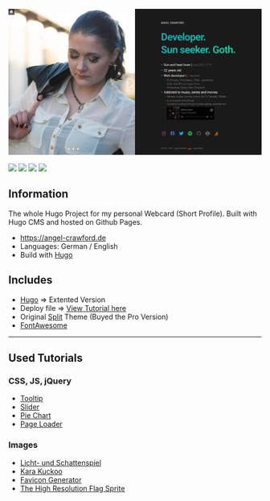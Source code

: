 ![Screenshot](static/images/screenshot.jpg)

![](https://img.shields.io/badge/Platform-Windows-blue) ![](https://img.shields.io/badge/Editor-Atom-green) ![](https://img.shields.io/badge/Editor-Visual_Studio_Code-green) ![](https://img.shields.io/badge/Image_Edit-Gimp-purple)

## Information
The whole Hugo Project for my personal Webcard (Short Profile).
Built with Hugo CMS and hosted on Github Pages.

* https://angel-crawford.de
* Languages: German / English
* Build with [Hugo](https://gohugo.io)

## Includes
* [Hugo](https://gohugo.io) => Extented Version
* Deploy file => [View Tutorial here](https://gist.github.com/AngelCrawford/06dbd50beee9f96064b8dc1d71dfa120)
* Original [Split](https://github.com/AngelCrawford/profilecard/tree/master/themes/hugo-split-theme) Theme (Buyed the Pro Version)
* [FontAwesome](https://fontawesome.com)

---

## Used Tutorials
### CSS, JS, jQuery
* [Tooltip](https://codepen.io/redouglas/pen/yyyXjm)
* [Slider](https://codepen.io/geekwen/pen/QNxymm)
* [Pie Chart](https://codepen.io/ejsado/pen/cLrlm)
* [Page Loader](https://github.com/aarmea/mfw-singlepage)

### Images
* [Licht- und Schattenspiel](https://www.facebook.com/lichtundschattenspiel)
* [Kara Kuckoo](https://www.facebook.com/KaraKuckoo)
* [Favicon Generator](https://realfavicongenerator.net)
* [The High Resolution Flag Sprite](https://www.freakflagsprite.com)
